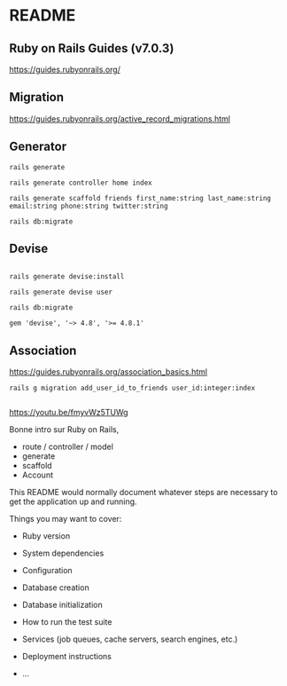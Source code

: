 # README

## Ruby on Rails Guides (v7.0.3)
https://guides.rubyonrails.org/


## Migration 
https://guides.rubyonrails.org/active_record_migrations.html

## Generator
```
rails generate 

rails generate controller home index 

rails generate scaffold friends first_name:string last_name:string email:string phone:string twitter:string

rails db:migrate

```

## Devise
```

rails generate devise:install

rails generate devise user

rails db:migrate

gem 'devise', '~> 4.8', '>= 4.8.1'
```
## Association
https://guides.rubyonrails.org/association_basics.html

```
rails g migration add_user_id_to_friends user_id:integer:index


```

https://youtu.be/fmyvWz5TUWg

Bonne intro sur Ruby on Rails, 
* route / controller / model
* generate
* scaffold
* Account


This README would normally document whatever steps are necessary to get the
application up and running.

Things you may want to cover:

* Ruby version

* System dependencies

* Configuration

* Database creation

* Database initialization

* How to run the test suite

* Services (job queues, cache servers, search engines, etc.)

* Deployment instructions

* ...
